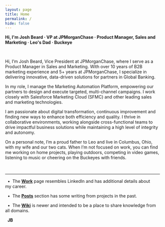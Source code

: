 ```yaml
---
layout: page
title: Home
permalink: /
hide: false
---
```


**Hi, I'm Josh Beard · VP at JPMorganChase · Product Manager, Sales and Marketing · Leo's Dad · Buckeye**

&nbsp;

Hi, I’m Josh Beard, Vice President at JPMorganChase, where I serve as a Product Manager in Sales and Marketing. With over 10 years of B2B marketing experience and 5+ years at JPMorganChase, I specialize in delivering innovative, data-driven solutions for partners in Global&nbsp;Banking. 

In my role, I manage the Marketing Automation Platform, empowering our partners to design and execute targeted, multi-channel campaigns. I work closely with Salesforce Marketing Cloud (SFMC) and other leading sales and marketing&nbsp;technologies. 

I am passionate about digital transformation, continuous improvement and finding new ways to enhance both efficiency and quality. I thrive in collaborative environments, working alongside cross-functional teams to drive impactful business solutions while maintaining a high level of integrity and&nbsp;autonomy. 

On a personal note, I’m a proud father to Leo and live in Columbus, Ohio, with my wife and our two cats. When I’m not focused on work, you can find me working on home projects, playing outdoors, competing in video games, listening to music or cheering on the Buckeyes with&nbsp;friends.

&nbsp; 

---

&nbsp; • &nbsp;The <a href="https://joshbeard.xyz/work/" title="Work | Josh Beard" style="font-weight:bold;">Work</a> page resembles LinkedIn and has additional details about my&nbsp;career. 

&nbsp; • &nbsp;The <a href="https://joshbeard.xyz/posts/" title="Posts | Josh Beard" style="font-weight:bold;">Posts</a> section has some writing from projects in the past. 

&nbsp; • &nbsp;The <a href="https://joshbeard.xyz/wiki/" title="Wiki | Josh Beard" style="font-weight:bold;">Wiki</a> is newer and intended to be a place to share knowledge from all&nbsp;domains. 

&nbsp; **JB** &nbsp;

&nbsp;